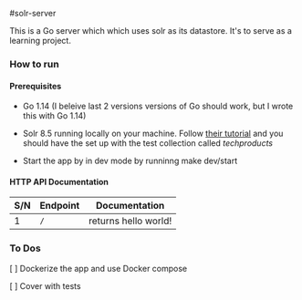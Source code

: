 #solr-server

This is a Go server which which uses solr as its datastore. It's to serve as a learning project.

### How to run

#### Prerequisites
- Go 1.14 (I beleive last 2 versions versions of Go should work, but I wrote this with Go 1.14)

- Solr 8.5 running locally on your machine. Follow [their tutorial](https://lucene.apache.org/solr/guide/8_5/solr-tutorial.html) and you should have the set up with the test collection called *techproducts*

- Start the app by in dev mode by runninng make dev/start

#### HTTP API Documentation

| S/N  | Endpoint  | Documentation  |
|----|---|---|
| 1  | `/ ` | returns hello world! |


### To Dos

[ ] Dockerize the app and use Docker compose

[ ] Cover with tests